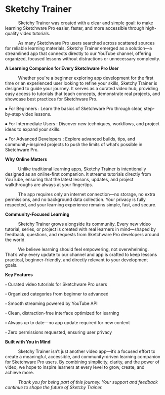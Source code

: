 # Sketchy Trainer
   Sketchy Trainer was created with a clear and simple goal: to make learning Sketchware Pro easier, faster, and more accessible through high-quality video tutorials.

   As many Sketchware Pro users searched across scattered sources for reliable learning materials, Sketchy Trainer emerged as a solution—a streamlined app that connects directly to our YouTube channel, offering organized, focused lessons without distractions or unnecessary complexity.


**A Learning Companion for Every Sketchware Pro User**

   Whether you're a beginner exploring app development for the first time or an experienced user looking to refine your skills, Sketchy Trainer is designed to guide your journey. It serves as a curated video hub, providing easy access to tutorials that teach concepts, demonstrate real projects, and showcase best practices for Sketchware Pro.

⦁ For Beginners : Learn the basics of Sketchware Pro through clear, step-by-step video lessons.

⦁ For Intermediate Users : Discover new techniques, workflows, and project ideas to expand your skills.

⦁ For Advanced Developers : Explore advanced builds, tips, and community-inspired projects to push the limits of what’s possible in Sketchware Pro.


**Why Online Matters**

   Unlike traditional learning apps, Sketchy Trainer is intentionally designed as an online-first companion. It streams tutorials directly from YouTube, ensuring that the latest lessons, updates, and project walkthroughs are always at your fingertips.

   The app requires only an internet connection—no storage, no extra permissions, and no background data collection. Your privacy is fully respected, and your learning experience remains simple, fast, and secure.


**Community-Focused Learning**

   Sketchy Trainer grows alongside its community. Every new video tutorial, series, or project is created with real learners in mind—shaped by feedback, questions, and requests from Sketchware Pro developers around the world.

   We believe learning should feel empowering, not overwhelming. That’s why every update to our channel and app is crafted to keep lessons practical, beginner-friendly, and directly relevant to your development goals.


**Key Features**

▫ Curated video tutorials for Sketchware Pro users

▫ Organized categories from beginner to advanced

▫ Smooth streaming powered by YouTube API

▫ Clean, distraction-free interface optimized for learning

▫ Always up to date—no app update required for new content

▫ Zero permissions requested, ensuring user privacy


**Built with You in Mind**

   Sketchy Trainer isn’t just another video app—it’s a focused effort to create a meaningful, accessible, and community-driven learning companion for Sketchware Pro users. By combining simplicity, clarity, and the power of video, we hope to inspire learners at every level to grow, create, and achieve more.

   _Thank you for being part of this journey. Your support and feedback continue to shape the future of Sketchy Trainer._
